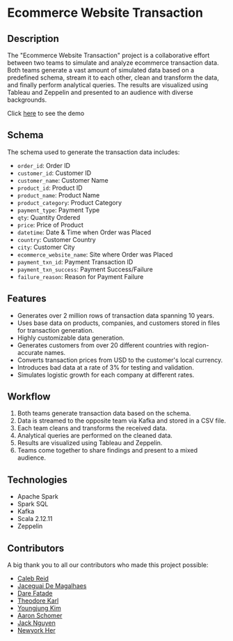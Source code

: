 # Ecommerce Website Transaction

## Description
The "Ecommerce Website Transaction" project is a collaborative effort between two teams to simulate and analyze ecommerce transaction data. Both teams generate a vast amount of simulated data based on a predefined schema, stream it to each other, clean and transform the data, and finally perform analytical queries. The results are visualized using Tableau and Zeppelin and presented to an audience with diverse backgrounds.

Click [here](https://drive.google.com/file/d/13EnXR1t0JLOYI8LY9EOjFcxR0lCpiTWw/view?usp=drive_link) to see the demo

## Schema
The schema used to generate the transaction data includes:
- `order_id`: Order ID
- `customer_id`: Customer ID
- `customer_name`: Customer Name
- `product_id`: Product ID
- `product_name`: Product Name
- `product_category`: Product Category
- `payment_type`: Payment Type
- `qty`: Quantity Ordered
- `price`: Price of Product
- `datetime`: Date & Time when Order was Placed
- `country`: Customer Country
- `city`: Customer City
- `ecommerce_website_name`: Site where Order was Placed
- `payment_txn_id`: Payment Transaction ID
- `payment_txn_success`: Payment Success/Failure
- `failure_reason`: Reason for Payment Failure

## Features
- Generates over 2 million rows of transaction data spanning 10 years.
- Uses base data on products, companies, and customers stored in files for transaction generation.
- Highly customizable data generation.
- Generates customers from over 20 different countries with region-accurate names.
- Converts transaction prices from USD to the customer's local currency.
- Introduces bad data at a rate of 3% for testing and validation.
- Simulates logistic growth for each company at different rates.

## Workflow
1. Both teams generate transaction data based on the schema.
2. Data is streamed to the opposite team via Kafka and stored in a CSV file.
3. Each team cleans and transforms the received data.
4. Analytical queries are performed on the cleaned data.
5. Results are visualized using Tableau and Zeppelin.
6. Teams come together to share findings and present to a mixed audience.

## Technologies
- Apache Spark
- Spark SQL
- Kafka
- Scala 2.12.11
- Zeppelin

## Contributors
A big thank you to all our contributors who made this project possible:

- [Caleb Reid](https://github.com/calebreid2829)
- [Jaceguai De Magalhaes](https://github.com/jaceguaidemagalhaes)
- [Dare Fatade](https://github.com/ofatade)
- [Theodore Karl](https://github.com/TK-Rev)
- [Youngjung Kim](https://github.com/YoungjungKim016)
- [Aaron Schomer](https://github.com/AarSchoSkIg)
- [Jack Nguyen](https://github.com/Jackeywawa)
- [Newyork Her](https://github.com/newyorkher)
